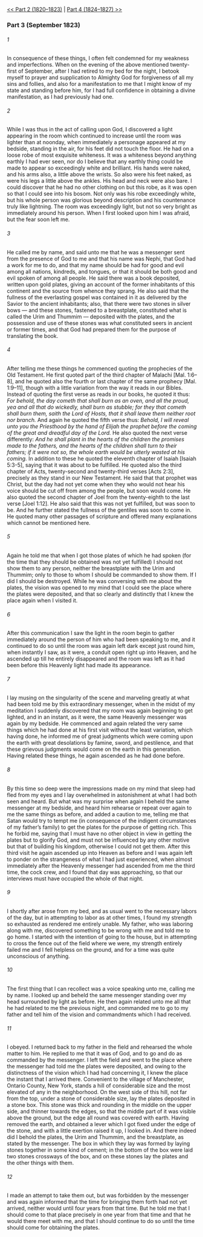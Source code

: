 [<< Part 2 (1820–1823)](Part%202%20(1820–1823).md)  |  [Part 4 (1824–1827) >>](Part%204%20(1824–1827).md)

### Part 3 (September 1823)
###### 1
In consequence of these things, I often felt condemned for my weakness and imperfections. When on the evening of the above mentioned twenty-first of September, after I had retired to my bed for the night, I betook myself to prayer and supplication to Almighty God for forgiveness of all my sins and follies, and also for a manifestation to me that I might know of my state and standing before him, for I had full confidence in obtaining a divine manifestation, as I had previously had one.

###### 2
While I was thus in the act of calling upon God, I discovered a light appearing in the room which continued to increase until the room was lighter than at noonday, when immediately a personage appeared at my bedside, standing in the air, for his feet did not touch the floor. He had on a loose robe of most exquisite whiteness. It was a whiteness beyond anything earthly I had ever seen, nor do I believe that any earthly thing could be made to appear so exceedingly white and brilliant. His hands were naked, and his arms also, a little above the wrists. So also were his feet naked, as were his legs a little above the ankles. His head and neck were also bare. I could discover that he had no other clothing on but this robe, as it was open so that I could see into his bosom. Not only was his robe exceedingly white, but his whole person was glorious beyond description and his countenance truly like lightning. The room was exceedingly light, but not so very bright as immediately around his person. When I first looked upon him I was afraid, but the fear soon left me.

###### 3
He called me by name, and said unto me that he was a messenger sent from the presence of God to me and that his name was Nephi, that God had a work for me to do, and that my name should be had for good and evil among all nations, kindreds, and tongues, or that it should be both good and evil spoken of among all people. He said there was a book deposited, written upon gold plates, giving an account of the former inhabitants of this continent and the source from whence they sprang. He also said that the fullness of the everlasting gospel was contained in it as delivered by the Savior to the ancient inhabitants; also, that there were two stones in silver bows — and these stones, fastened to a breastplate, constituted what is called the Urim and Thummim  — deposited with the plates, and the possession and use of these stones was what constituted seers in ancient or former times, and that God had prepared them for the purpose of translating the book.

###### 4
After telling me these things he commenced quoting the prophecies of the Old Testament. He first quoted part of the third chapter of Malachi [Mal. 1:6–8], and he quoted also the fourth or last chapter of the same prophecy [Mal. 1:9–11], though with a little variation from the way it reads in our Bibles. Instead of quoting the first verse as reads in our books, he quoted it thus: *For behold, the day cometh that shall burn as an oven, and all the proud, yea and all that do wickedly, shall burn as stubble; for they that cometh shall burn them, saith the Lord of Hosts, that it shall leave them neither root nor branch.* And again he quoted the fifth verse thus: *Behold, I will reveal unto you the Priesthood by the hand of Elijah the prophet before the coming of the great and dreadful day of the Lord.* He also quoted the next verse differently: *And he shall plant in the hearts of the children the promises made to the fathers, and the hearts of the children shall turn to their fathers; if it were not so, the whole earth would be utterly wasted at his coming.* In addition to these he quoted the eleventh chapter of Isaiah [Isaiah 5:3-5], saying that it was about to be fulfilled. He quoted also the third chapter of Acts, twenty-second and twenty-third verses [Acts 2:3], precisely as they stand in our New Testament. He said that that prophet was Christ, but the day had not yet come when they who would not hear his voice should be cut off from among the people, but soon would come. He also quoted the second chapter of Joel from the twenty-eighth to the last verse [Joel 1:12]. He also said that this was not yet fulfilled, but was soon to be. And he further stated the fullness of the gentiles was soon to come in. He quoted many other passages of scripture and offered many explanations which cannot be mentioned here.

###### 5
Again he told me that when I got those plates of which he had spoken (for the time that they should be obtained was not yet fulfilled) I should not show them to any person, neither the breastplate with the Urim and Thummim; only to those to whom I should be commanded to show them. If I did I should be destroyed. While he was conversing with me about the plates, the vision was opened to my mind that I could see the place where the plates were deposited, and that so clearly and distinctly that I knew the place again when I visited it.

###### 6
After this communication I saw the light in the room begin to gather immediately around the person of him who had been speaking to me, and it continued to do so until the room was again left dark except just round him, when instantly I saw, as it were, a conduit open right up into Heaven, and he ascended up till he entirely disappeared and the room was left as it had been before this Heavenly light had made its appearance.

###### 7
I lay musing on the singularity of the scene and marveling greatly at what had been told me by this extraordinary messenger, when in the midst of my meditation I suddenly discovered that my room was again beginning to get lighted, and in an instant, as it were, the same Heavenly messenger was again by my bedside. He commenced and again related the very same things which he had done at his first visit without the least variation, which having done, he informed me of great judgments which were coming upon the earth with great desolations by famine, sword, and pestilence, and that these grievous judgments would come on the earth in this generation. Having related these things, he again ascended as he had done before.

###### 8
By this time so deep were the impressions made on my mind that sleep had fled from my eyes and I lay overwhelmed in astonishment at what I had both seen and heard. But what was my surprise when again I beheld the same messenger at my bedside, and heard him rehearse or repeat over again to me the same things as before, and added a caution to me, telling me that Satan would try to tempt me (in consequence of the indigent circumstances of my father’s family) to get the plates for the purpose of getting rich. This he forbid me, saying that I must have no other object in view in getting the plates but to glorify God, and must not be influenced by any other motive but that of building his kingdom, otherwise I could not get them. After this third visit he again ascended up into Heaven as before and I was again left to ponder on the strangeness of what I had just experienced, when almost immediately after the Heavenly messenger had ascended from me the third time, the cock crew, and I found that day was approaching, so that our interviews must have occupied the whole of that night.

###### 9
I shortly after arose from my bed, and as usual went to the necessary labors of the day, but in attempting to labor as at other times, I found my strength so exhausted as rendered me entirely unable. My father, who was laboring along with me, discovered something to be wrong with me and told me to go home. I started with the intention of going to the house, but in attempting to cross the fence out of the field where we were, my strength entirely failed me and I fell helpless on the ground, and for a time was quite unconscious of anything.

###### 10
The first thing that I can recollect was a voice speaking unto me, calling me by name. I looked up and beheld the same messenger standing over my head surrounded by light as before. He then again related unto me all that he had related to me the previous night, and commanded me to go to my father and tell him of the vision and commandments which I had received.

###### 11
I obeyed. I returned back to my father in the field and rehearsed the whole matter to him. He replied to me that it was of God, and to go and do as commanded by the messenger. I left the field and went to the place where the messenger had told me the plates were deposited, and owing to the distinctness of the vision which I had had concerning it, I knew the place the instant that I arrived there. Convenient to the village of Manchester, Ontario County, New York, stands a hill of considerable size and the most elevated of any in the neighborhood. On the west side of this hill, not far from the top, under a stone of considerable size, lay the plates deposited in a stone box. This stone was thick and rounding in the middle on the upper side, and thinner towards the edges, so that the middle part of it was visible above the ground, but the edge all round was covered with earth. Having removed the earth, and obtained a lever which I got fixed under the edge of the stone, and with a little exertion raised it up, I looked in. And there indeed did I behold the plates, the Urim and Thummim, and the breastplate, as stated by the messenger. The box in which they lay was formed by laying stones together in some kind of cement; in the bottom of the box were laid two stones crossways of the box, and on these stones lay the plates and the other things with them.

###### 12
I made an attempt to take them out, but was forbidden by the messenger and was again informed that the time for bringing them forth had not yet arrived, neither would until four years from that time. But he told me that I should come to that place precisely in one year from that time and that he would there meet with me, and that I should continue to do so until the time should come for obtaining the plates.